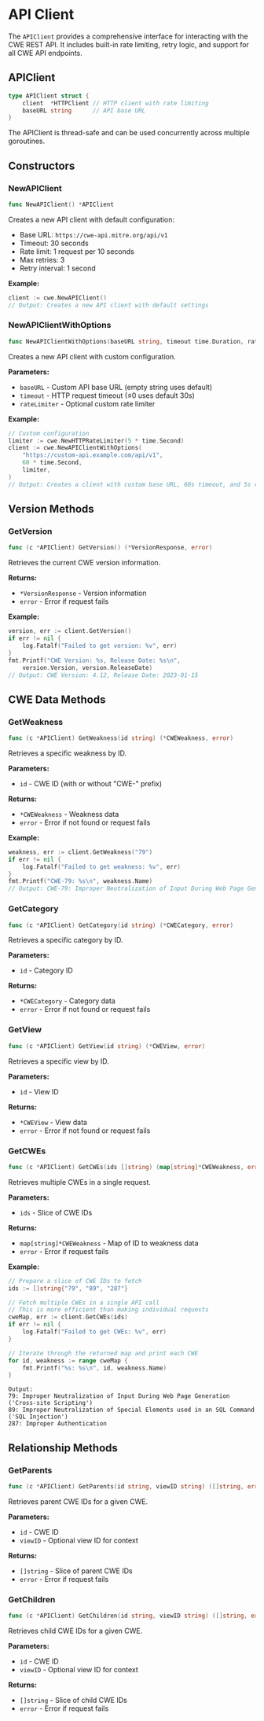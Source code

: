 # API Client

The `APIClient` provides a comprehensive interface for interacting with the CWE REST API. It includes built-in rate limiting, retry logic, and support for all CWE API endpoints.

## APIClient

```go
type APIClient struct {
    client  *HTTPClient // HTTP client with rate limiting
    baseURL string      // API base URL
}
```

The APIClient is thread-safe and can be used concurrently across multiple goroutines.

## Constructors

### NewAPIClient

```go
func NewAPIClient() *APIClient
```

Creates a new API client with default configuration:
- Base URL: `https://cwe-api.mitre.org/api/v1`
- Timeout: 30 seconds
- Rate limit: 1 request per 10 seconds
- Max retries: 3
- Retry interval: 1 second

**Example:**
```go
client := cwe.NewAPIClient()
// Output: Creates a new API client with default settings
```

### NewAPIClientWithOptions

```go
func NewAPIClientWithOptions(baseURL string, timeout time.Duration, rateLimiter ...*HTTPRateLimiter) *APIClient
```

Creates a new API client with custom configuration.

**Parameters:**
- `baseURL` - Custom API base URL (empty string uses default)
- `timeout` - HTTP request timeout (≤0 uses default 30s)
- `rateLimiter` - Optional custom rate limiter

**Example:**
```go
// Custom configuration
limiter := cwe.NewHTTPRateLimiter(5 * time.Second)
client := cwe.NewAPIClientWithOptions(
    "https://custom-api.example.com/api/v1",
    60 * time.Second,
    limiter,
)
// Output: Creates a client with custom base URL, 60s timeout, and 5s rate limit
```

## Version Methods

### GetVersion

```go
func (c *APIClient) GetVersion() (*VersionResponse, error)
```

Retrieves the current CWE version information.

**Returns:**
- `*VersionResponse` - Version information
- `error` - Error if request fails

**Example:**
```go
version, err := client.GetVersion()
if err != nil {
    log.Fatalf("Failed to get version: %v", err)
}
fmt.Printf("CWE Version: %s, Release Date: %s\n", 
    version.Version, version.ReleaseDate)
// Output: CWE Version: 4.12, Release Date: 2023-01-15
```

## CWE Data Methods

### GetWeakness

```go
func (c *APIClient) GetWeakness(id string) (*CWEWeakness, error)
```

Retrieves a specific weakness by ID.

**Parameters:**
- `id` - CWE ID (with or without "CWE-" prefix)

**Returns:**
- `*CWEWeakness` - Weakness data
- `error` - Error if not found or request fails

**Example:**
```go
weakness, err := client.GetWeakness("79")
if err != nil {
    log.Fatalf("Failed to get weakness: %v", err)
}
fmt.Printf("CWE-79: %s\n", weakness.Name)
// Output: CWE-79: Improper Neutralization of Input During Web Page Generation ('Cross-site Scripting')
```

### GetCategory

```go
func (c *APIClient) GetCategory(id string) (*CWECategory, error)
```

Retrieves a specific category by ID.

**Parameters:**
- `id` - Category ID

**Returns:**
- `*CWECategory` - Category data
- `error` - Error if not found or request fails

### GetView

```go
func (c *APIClient) GetView(id string) (*CWEView, error)
```

Retrieves a specific view by ID.

**Parameters:**
- `id` - View ID

**Returns:**
- `*CWEView` - View data
- `error` - Error if not found or request fails

### GetCWEs

```go
func (c *APIClient) GetCWEs(ids []string) (map[string]*CWEWeakness, error)
```

Retrieves multiple CWEs in a single request.

**Parameters:**
- `ids` - Slice of CWE IDs

**Returns:**
- `map[string]*CWEWeakness` - Map of ID to weakness data
- `error` - Error if request fails

**Example:**
```go
// Prepare a slice of CWE IDs to fetch
ids := []string{"79", "89", "287"}

// Fetch multiple CWEs in a single API call
// This is more efficient than making individual requests
cweMap, err := client.GetCWEs(ids)
if err != nil {
    log.Fatalf("Failed to get CWEs: %v", err)
}

// Iterate through the returned map and print each CWE
for id, weakness := range cweMap {
    fmt.Printf("%s: %s\n", id, weakness.Name)
}
```

```text
Output:
79: Improper Neutralization of Input During Web Page Generation ('Cross-site Scripting')
89: Improper Neutralization of Special Elements used in an SQL Command ('SQL Injection')
287: Improper Authentication
```

## Relationship Methods

### GetParents

```go
func (c *APIClient) GetParents(id string, viewID string) ([]string, error)
```

Retrieves parent CWE IDs for a given CWE.

**Parameters:**
- `id` - CWE ID
- `viewID` - Optional view ID for context

**Returns:**
- `[]string` - Slice of parent CWE IDs
- `error` - Error if request fails

### GetChildren

```go
func (c *APIClient) GetChildren(id string, viewID string) ([]string, error)
```

Retrieves child CWE IDs for a given CWE.

**Parameters:**
- `id` - CWE ID
- `viewID` - Optional view ID for context

**Returns:**
- `[]string` - Slice of child CWE IDs
- `error` - Error if request fails